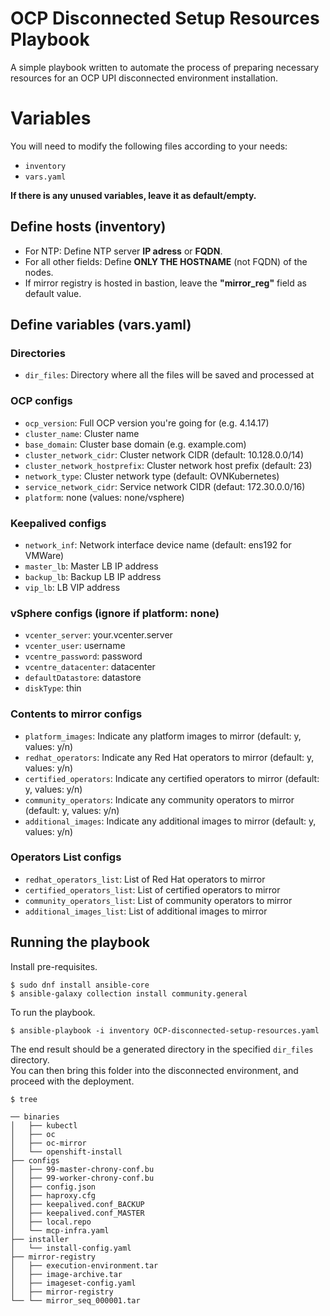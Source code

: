 # OCP Disconnected Setup Resources Playbook
A simple playbook written to automate the process of preparing necessary resources for an OCP UPI disconnected environment installation.

# Variables
You will need to modify the following files according to your needs:
- `inventory`
- `vars.yaml`

**If there is any unused variables, leave it as default/empty.**

## Define hosts (inventory)
- For NTP: Define NTP server **IP adress** or **FQDN**.
- For all other fields: Define **ONLY THE HOSTNAME** (not FQDN) of the nodes.
- If mirror registry is hosted in bastion, leave the **"mirror_reg"** field as default value.

## Define variables (vars.yaml)
### Directories
- `dir_files`: Directory where all the files will be saved and processed at

### OCP configs
- `ocp_version`: Full OCP version you're going for (e.g. 4.14.17)
- `cluster_name`: Cluster name
- `base_domain`: Cluster base domain (e.g. example.com)
- `cluster_network_cidr`: Cluster network CIDR (default: 10.128.0.0/14)
- `cluster_network_hostprefix`: Cluster network host prefix (default: 23)
- `network_type`: Cluster network type (default: OVNKubernetes)
- `service_network_cidr`: Service network CIDR (defaut: 172.30.0.0/16)
- `platform`: none (values: none/vsphere)

### Keepalived configs
- `network_inf`: Network interface device name (default: ens192 for VMWare)
- `master_lb`: Master LB IP address
- `backup_lb`: Backup LB IP address
- `vip_lb`: LB VIP address

### vSphere configs (ignore if platform: none)
- `vcenter_server`: your.vcenter.server
- `vcenter_user`: username
- `vcentre_password`: password
- `vcentre_datacenter`: datacenter
- `defaultDatastore`: datastore
- `diskType`: thin

### Contents to mirror configs
- `platform_images`: Indicate any platform images to mirror (default: y, values: y/n)
- `redhat_operators`: Indicate any Red Hat operators to mirror (default: y, values: y/n)
- `certified_operators`: Indicate any certified operators to mirror (default: y, values: y/n)
- `community_operators`: Indicate any community operators to mirror (default: y, values: y/n)
- `additional_images`: Indicate any additional images to mirror (default: y, values: y/n) 

### Operators List configs
- `redhat_operators_list`: List of Red Hat operators to mirror
- `certified_operators_list`: List of certified operators to mirror
- `community_operators_list`: List of community operators to mirror
- `additional_images_list`: List of additional images to mirror

## Running the playbook
Install pre-requisites.
```
$ sudo dnf install ansible-core
$ ansible-galaxy collection install community.general
```

To run the playbook.
```
$ ansible-playbook -i inventory OCP-disconnected-setup-resources.yaml
```

The end result should be a generated directory in the specified `dir_files` directory.  
You can then bring this folder into the disconnected environment, and proceed with the deployment.
```
$ tree

── binaries
│   ├── kubectl
│   ├── oc
│   ├── oc-mirror
│   └── openshift-install
├── configs
│   ├── 99-master-chrony-conf.bu
│   ├── 99-worker-chrony-conf.bu
│   ├── config.json
│   ├── haproxy.cfg
│   ├── keepalived.conf_BACKUP
│   ├── keepalived.conf_MASTER
│   ├── local.repo
│   └── mcp-infra.yaml
├── installer
│   └── install-config.yaml
├── mirror-registry
│   ├── execution-environment.tar
│   ├── image-archive.tar
│   ├── imageset-config.yaml
│   ├── mirror-registry
└── └── mirror_seq_000001.tar
```